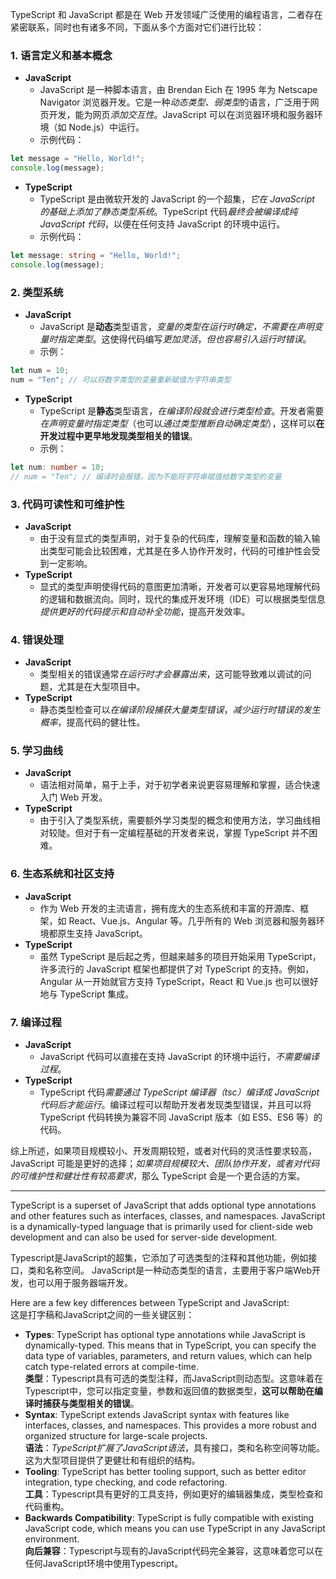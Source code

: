 TypeScript 和 JavaScript 都是在 Web 开发领域广泛使用的编程语言，二者存在紧密联系，同时也有诸多不同，下面从多个方面对它们进行比较：

### 1. 语言定义和基本概念

- **JavaScript**
  - JavaScript 是一种脚本语言，由 Brendan Eich 在 1995 年为 Netscape Navigator 浏览器开发。它是一种*动态类型、弱类型*的语言，广泛用于网页开发，能为网页*添加交互性*。JavaScript 可以在浏览器环境和服务器环境（如 Node.js）中运行。
  - 示例代码：

```javascript
let message = "Hello, World!";
console.log(message);
```

- **TypeScript**
  - TypeScript 是由微软开发的 JavaScript 的一个超集，*它在 JavaScript 的基础上添加了静态类型系统*。TypeScript 代码*最终会被编译成纯 JavaScript 代码*，以便在任何支持 JavaScript 的环境中运行。
  - 示例代码：

```typescript
let message: string = "Hello, World!";
console.log(message);
```

### 2. 类型系统

- **JavaScript**
  - JavaScript 是**动态**类型语言，*变量的类型在运行时确定，不需要在声明变量时指定类型*。这使得代码编写*更加灵活*，*但也容易引入运行时错误*。
  - 示例：

```javascript
let num = 10;
num = "Ten"; // 可以将数字类型的变量重新赋值为字符串类型
```

- **TypeScript**
  - TypeScript 是**静态**类型语言，*在编译阶段就会进行类型检查*。开发者需要*在声明变量时指定类型*（也可以*通过类型推断自动确定类型*），这样可以**在开发过程中更早地发现类型相关的错误**。
  - 示例：

```typescript
let num: number = 10;
// num = "Ten"; // 编译时会报错，因为不能将字符串赋值给数字类型的变量
```

### 3. 代码可读性和可维护性

- **JavaScript**
  - 由于没有显式的类型声明，对于复杂的代码库，理解变量和函数的输入输出类型可能会比较困难，尤其是在多人协作开发时，代码的可维护性会受到一定影响。
- **TypeScript**
  - 显式的类型声明使得代码的意图更加清晰，开发者可以更容易地理解代码的逻辑和数据流向。同时，现代的集成开发环境（IDE）可以根据类型信息*提供更好的代码提示和自动补全功能*，提高开发效率。

### 4. 错误处理

- **JavaScript**
  - 类型相关的错误通常*在运行时才会暴露出来*，这可能导致难以调试的问题，尤其是在大型项目中。
- **TypeScript**
  - 静态类型检查可以*在编译阶段捕获大量类型错误*，*减少运行时错误的发生概率*，提高代码的健壮性。

### 5. 学习曲线

- **JavaScript**
  - 语法相对简单，易于上手，对于初学者来说更容易理解和掌握，适合快速入门 Web 开发。
- **TypeScript**
  - 由于引入了类型系统，需要额外学习类型的概念和使用方法，学习曲线相对较陡。但对于有一定编程基础的开发者来说，掌握 TypeScript 并不困难。

### 6. 生态系统和社区支持

- **JavaScript**
  - 作为 Web 开发的主流语言，拥有庞大的生态系统和丰富的开源库、框架，如 React、Vue.js、Angular 等。几乎所有的 Web 浏览器和服务器环境都原生支持 JavaScript。
- **TypeScript**
  - 虽然 TypeScript 是后起之秀，但越来越多的项目开始采用 TypeScript，许多流行的 JavaScript 框架也都提供了对 TypeScript 的支持。例如，Angular 从一开始就官方支持 TypeScript，React 和 Vue.js 也可以很好地与 TypeScript 集成。

### 7. 编译过程

- **JavaScript**
  - JavaScript 代码可以直接在支持 JavaScript 的环境中运行，*不需要编译过程*。
- **TypeScript**
  - TypeScript 代码*需要通过 TypeScript 编译器（tsc）编译成 JavaScript 代码后才能运行*。编译过程可以帮助开发者发现类型错误，并且可以将 TypeScript 代码转换为兼容不同 JavaScript 版本（如 ES5、ES6 等）的代码。

综上所述，如果项目规模较小、开发周期较短，或者对代码的灵活性要求较高，JavaScript 可能是更好的选择；*如果项目规模较大、团队协作开发，或者对代码的可维护性和健壮性有较高要求*，那么 TypeScript 会是一个更合适的方案。

---

TypeScript is a superset of JavaScript that adds optional type annotations and other features such as interfaces, classes, and namespaces. JavaScript is a dynamically-typed language that is primarily used for client-side web development and can also be used for server-side development.  

Typescript是JavaScript的超集，它添加了可选类型的注释和其他功能，例如接口，类和名称空间。 JavaScript是一种动态类型的语言，主要用于客户端Web开发，也可以用于服务器端开发。

Here are a few key differences between TypeScript and JavaScript:  
这是打字稿和JavaScript之间的一些关键区别：

- **Types**: TypeScript has optional type annotations while JavaScript is dynamically-typed. This means that in TypeScript, you can specify the data type of variables, parameters, and return values, which can help catch type-related errors at compile-time.  
    **类型**：Typescript具有可选的类型注释，而JavaScript则动态型。这意味着在Typescript中，您可以指定变量，参数和返回值的数据类型，**这可以帮助在编译时捕获与类型相关的错误**。
- **Syntax**: TypeScript extends JavaScript syntax with features like interfaces, classes, and namespaces. This provides a more robust and organized structure for large-scale projects.  
    **语法**：*TypeScript扩展了JavaScript语法*，具有接口，类和名称空间等功能。这为大型项目提供了更健壮和有组织的结构。
- **Tooling**: TypeScript has better tooling support, such as better editor integration, type checking, and code refactoring.  
    **工具**：Typescript具有更好的工具支持，例如更好的编辑器集成，类型检查和代码重构。
- **Backwards Compatibility**: TypeScript is fully compatible with existing JavaScript code, which means you can use TypeScript in any JavaScript environment.  
    **向后兼容**：Typescript与现有的JavaScript代码完全兼容，这意味着您可以在任何JavaScript环境中使用Typescript。